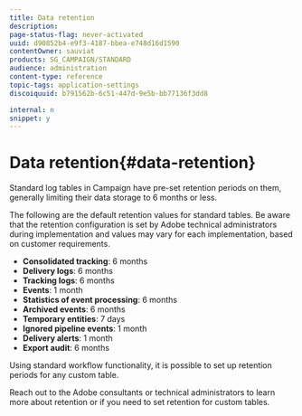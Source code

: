 ```yaml
---
title: Data retention
description: 
page-status-flag: never-activated
uuid: d90852b4-e9f3-4187-bbea-e748d16d1590
contentOwner: sauviat
products: SG_CAMPAIGN/STANDARD
audience: administration
content-type: reference
topic-tags: application-settings
discoiquuid: b791562b-6c51-447d-9e5b-bb77136f3dd8

internal: n
snippet: y
---
```


# Data retention{#data-retention}

Standard log tables in Campaign have pre-set retention periods on them, generally limiting their data storage to 6 months or less.

The following are the default retention values for standard tables. Be aware that the retention configuration is set by Adobe technical administrators during implementation and values may vary for each implementation, based on customer requirements.

* **Consolidated tracking**: 6 months
* **Delivery logs**: 6 months
* **Tracking logs**: 6 months
* **Events**: 1 month
* **Statistics of event processing**: 6 months
* **Archived events**: 6 months
* **Temporary entities**: 7 days
* **Ignored pipeline events**: 1 month
* **Delivery alerts**: 1 month
* **Export audit**: 6 months

Using standard workflow functionality, it is possible to set up retention periods for any custom table.

Reach out to the Adobe consultants or technical administrators to learn more about retention or if you need to set retention for custom tables.
